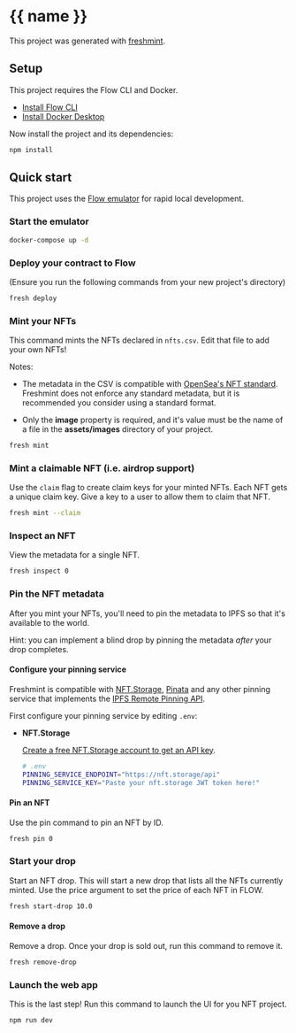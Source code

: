 # {{ name }}

This project was generated with [freshmint](https://github.com/onflow/freshmint).

## Setup

This project requires the Flow CLI and Docker.

- [Install Flow CLI](https://docs.onflow.org/flow-cli/install/)
- [Install Docker Desktop](https://www.docker.com/products/docker-desktop)

Now install the project and its dependencies:

```sh
npm install
```

## Quick start

This project uses the [Flow emulator](https://github.com/onflow/flow-emulator) for rapid local development.

### Start the emulator

```sh
docker-compose up -d
```

### Deploy your contract to Flow

(Ensure you run the following commands from your new project's directory)

```sh
fresh deploy
```

### Mint your NFTs

This command mints the NFTs declared in `nfts.csv`. Edit that file to add your own NFTs!

Notes:

- The metadata in the CSV is compatible with [OpenSea's NFT standard](https://docs.opensea.io/docs/metadata-standards). Freshmint does not enforce any standard metadata, but it is recommended you consider using a standard format.

- Only the **image** property is required, and it's value must be the name of a file in the **assets/images** directory of your project.

```sh
fresh mint
```

### Mint a claimable NFT (i.e. airdrop support)

Use the `claim` flag to create claim keys for your minted NFTs.
Each NFT gets a unique claim key.
Give a key to a user to allow them to claim that NFT.

```sh
fresh mint --claim
```

### Inspect an NFT

View the metadata for a single NFT.

```sh
fresh inspect 0
```

### Pin the NFT metadata

After you mint your NFTs, you'll need to pin the metadata to IPFS so that it's available to the world.

Hint: you can implement a blind drop by pinning the metadata _after_ your drop completes.

#### Configure your pinning service

Freshmint is compatible with [NFT.Storage](https://nft.storage), [Pinata](https://www.pinata.cloud/) and any other pinning service that implements the [IPFS Remote Pinning API](https://ipfs.github.io/pinning-services-api-spec).

First configure your pinning service by editing `.env`:

- **NFT.Storage**

  [Create a free NFT.Storage account to get an API key](https://nft.storage/).

  ```sh
  # .env
  PINNING_SERVICE_ENDPOINT="https://nft.storage/api"
  PINNING_SERVICE_KEY="Paste your nft.storage JWT token here!"
  ```

#### Pin an NFT

Use the pin command to pin an NFT by ID.

```sh
fresh pin 0
```

### Start your drop

Start an NFT drop. This will start a new drop that lists all the NFTs currently minted. Use the price argument to set the price of each NFT in FLOW.

```sh
fresh start-drop 10.0
```

#### Remove a drop

Remove a drop. Once your drop is sold out, run this command to remove it.

```sh
fresh remove-drop
```

### Launch the web app

This is the last step! Run this command to launch the UI for you NFT project.

```sh
npm run dev
```
